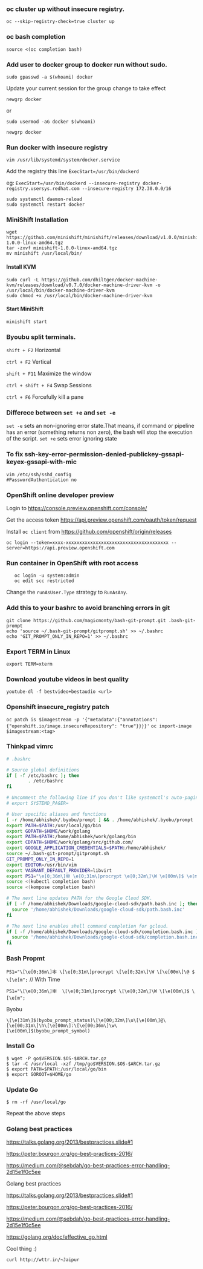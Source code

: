 ### oc cluster up without insecure registry.

`oc --skip-registry-check=true cluster up`

### oc bash completion
`source <(oc completion bash)`

### Add user to docker group to docker run without sudo.

`sudo gpasswd -a $(whoami) docker`

Update your current session for the group change to take effect

`newgrp docker`

or

`sudo usermod -aG docker $(whoami)`

`newgrp docker`

### Run docker with insecure registry
`vim /usr/lib/systemd/system/docker.service`

Add the registry this line 
`ExecStart=/usr/bin/dockerd`

eg: `ExecStart=/usr/bin/dockerd --insecure-registry docker-registry.usersys.redhat.com --insecure-registry 172.30.0.0/16`

```
sudo systemctl daemon-reload
sudo systemctl restart docker
```

### MiniShift Installation
```
wget https://github.com/minishift/minishift/releases/download/v1.0.0/minishift-1.0.0-linux-amd64.tgz
tar -zxvf minishift-1.0.0-linux-amd64.tgz
mv minishift /usr/local/bin/
```
#### Install KVM
```
sudo curl -L https://github.com/dhiltgen/docker-machine-kvm/releases/download/v0.7.0/docker-machine-driver-kvm -o /usr/local/bin/docker-machine-driver-kvm
sudo chmod +x /usr/local/bin/docker-machine-driver-kvm
```
#### Start MiniShift
`minishift start`

### Byoubu split terminals.

`shift + F2` Horizontal

`ctrl + F2` Vertical

`shift + F11` Maximize the window

`ctrl + shift + F4` Swap Sessions

`ctrl + F6` Forcefully kill a pane


### Differece between `set +e` and `set -e`

`set -e` sets an non-ignoring error state.That means, if command or pipeline has an error (something returns non zero), the bash will stop the execution of the script.
`set +e` sets error ignoring state

### To fix ssh-key-error-permission-denied-publickey-gssapi-keyex-gssapi-with-mic

```
vim /etc/ssh/sshd_config
#PasswordAuthentication no
```

### OpenShift online developer preview

Login to https://console.preview.openshift.com/console/

Get the access token https://api.preview.openshift.com/oauth/token/request

Install `oc client` from https://github.com/openshift/origin/releases

`oc login --token=xxxx-xxxxxxxxxxxxxxxxxxxxxxxxxxxxxxxxxxxxxx --server=https://api.preview.openshift.com`

### Run container in OpenShift with root access

```
   oc login -u system:admin
   oc edit scc restricted
```
Change the `runAsUser.Type` strategy to `RunAsAny`.


### Add this to your bashrc to avoid branching errors in git

```
git clone https://github.com/magicmonty/bash-git-prompt.git .bash-git-prompt
echo 'source ~/.bash-git-prompt/gitprompt.sh' >> ~/.bashrc
echo 'GIT_PROMPT_ONLY_IN_REPO=1' >> ~/.bashrc
```

### Export TERM in Linux
`export TERM=xterm`

### Download youtube videos in best quality
`youtube-dl -f bestvideo+bestaudio <url>`

### Openshift insecure_registry patch

`oc patch is $imagestream -p '{"metadata":{"annotations":{"openshift.io/image.insecureRepository": "true"}}}}'`
`oc import-image $imagestream:<tag>`

### Thinkpad vimrc
```bash
# .bashrc

# Source global definitions
if [ -f /etc/bashrc ]; then
        . /etc/bashrc
fi

# Uncomment the following line if you don't like systemctl's auto-paging feature:
# export SYSTEMD_PAGER=

# User specific aliases and functions
[ -r /home/abhishek/.byobu/prompt ] && . /home/abhishek/.byobu/prompt   #byobu-prompt#
export PATH=$PATH:/usr/local/go/bin
export GOPATH=$HOME/work/golang
export PATH=$PATH:/home/abhishek/work/golang/bin
export CDPATH=$HOME/work/golang/src/github.com/
export GOOGLE_APPLICATION_CREDENTIALS=$PATH:/home/abhishek/
source ~/.bash-git-prompt/gitprompt.sh
GIT_PROMPT_ONLY_IN_REPO=1
export EDITOR=/usr/bin/vim
export VAGRANT_DEFAULT_PROVIDER=libvirt
export PS1="\e[0;36m\]🕸 \e[0;31m\]procrypt \e[0;32m\]\W \e[00m\]$ \e[m";
source <(kubectl completion bash)
source <(kompose completion bash)

# The next line updates PATH for the Google Cloud SDK.
if [ -f /home/abhishek/Downloads/google-cloud-sdk/path.bash.inc ]; then
  source '/home/abhishek/Downloads/google-cloud-sdk/path.bash.inc'
fi

# The next line enables shell command completion for gcloud.
if [ -f /home/abhishek/Downloads/google-cloud-sdk/completion.bash.inc ]; then
  source '/home/abhishek/Downloads/google-cloud-sdk/completion.bash.inc'
fi
```

### Bash Propmt
`PS1="\[\e[0;36m\]🕸 \[\e[0;31m\]procrypt \[\e[0;32m\]\W \[\e[00m\]\@ $ \[\e[m";` // With Time

`PS1="\[\e[0;36m\]🕸  \[\e[0;31m\]procrypt \[\e[0;32m\]\W \[\e[00m\]$ \[\e[m";`  


Byobu
```
\[\e[31m\]$(byobu_prompt_status)\[\e[00;32m\]\u\[\e[00m\]@\[\e[00;31m\]\h\[\e[00m\]:\[\e[00;36m\]\w\[\e[00m\]$(byobu_prompt_symbol)
```

### Install Go 
```
$ wget -P go$VERSION.$OS-$ARCH.tar.gz
$ tar -C /usr/local -xzf /tmp/go$VERSION.$OS-$ARCH.tar.gz
$ export PATH=$PATH:/usr/local/go/bin 
$ export GOROOT=$HOME/go
```

### Update Go 
```
$ rm -rf /usr/local/go
```
Repeat the above steps

### Golang best practices
https://talks.golang.org/2013/bestpractices.slide#1

https://peter.bourgon.org/go-best-practices-2016/

https://medium.com/@sebdah/go-best-practices-error-handling-2d15e1f0c5ee


Golang best practices

https://talks.golang.org/2013/bestpractices.slide#1

https://peter.bourgon.org/go-best-practices-2016/

https://medium.com/@sebdah/go-best-practices-error-handling-2d15e1f0c5ee

https://golang.org/doc/effective_go.html

Cool thing :)

`curl http://wttr.in/~Jaipur`
